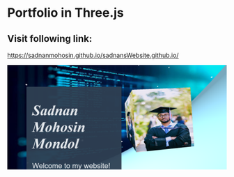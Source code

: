 # Portfolio in Three.js
## Visit following link:
https://sadnanmohosin.github.io/sadnansWebsite.github.io/

![Website Page](https://github.com/sadnanMohosin/sadnansWebsite.github.io/blob/main/website%20page.png)

